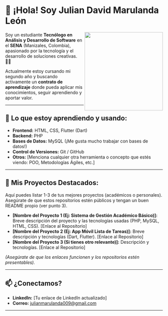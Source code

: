 # 👋 ¡Hola! Soy Julian David Marulanda León

<img align="right" width="250" height="auto" src="[URL A UNA IMAGEN O GIF TUYO O RELACIONADO CON CODIGO - OPCIONAL]">

Soy un estudiante **Tecnólogo en Análisis y Desarrollo de Software** en el **SENA** (Manizales, Colombia), apasionado por la tecnología y el desarrollo de soluciones creativas. 👨‍💻

Actualmente estoy cursando mi segundo año y buscando activamente un **contrato de aprendizaje** donde pueda aplicar mis conocimientos, seguir aprendiendo y aportar valor.

---

## 🌱 Lo que estoy aprendiendo y usando:

*   **Frontend:** HTML, CSS, Flutter (Dart)
*   **Backend:** PHP
*   **Bases de Datos:** MySQL (¡Me gusta mucho trabajar con bases de datos!)
*   **Control de Versiones:** Git / GitHub
*   **Otros:** [Menciona cualquier otra herramienta o concepto que estés viendo: POO, Metodologías Ágiles, etc.]

---

## 🔧 Mis Proyectos Destacados:

Aquí puedes listar 1-3 de tus mejores proyectos (académicos o personales). Asegúrate de que estos repositorios estén públicos y tengan un buen README propio (ver punto 3).

*   **[Nombre del Proyecto 1 (Ej: Sistema de Gestión Académico Básico)]:** Breve descripción del proyecto y las tecnologías usadas (PHP, MySQL, HTML, CSS). [Enlace al Repositorio]
*   **[Nombre del Proyecto 2 (Ej: App Móvil Lista de Tareas)]:** Breve descripción y tecnologías (Dart, Flutter). [Enlace al Repositorio]
*   **[Nombre del Proyecto 3 (Si tienes otro relevante)]:** Descripción y tecnologías. [Enlace al Repositorio]

_(Asegúrate de que los enlaces funcionen y los repositorios estén presentables)._

---

## 📫 ¿Conectamos?

*   **LinkedIn:** [Tu enlace de LinkedIn actualizado]
*   **Correo:** julianmarulanda009@gmail.com

---

<!-- Opcional: Puedes añadir estadísticas de GitHub si quieres, usando herramientas como:
[![Anurag's GitHub stats](https://github-readme-stats.vercel.app/api?username=TU_USUARIO_DE_GITHUB&show_icons=true&theme=radical)](https://github.com/anuraghazra/github-readme-stats)
-->
